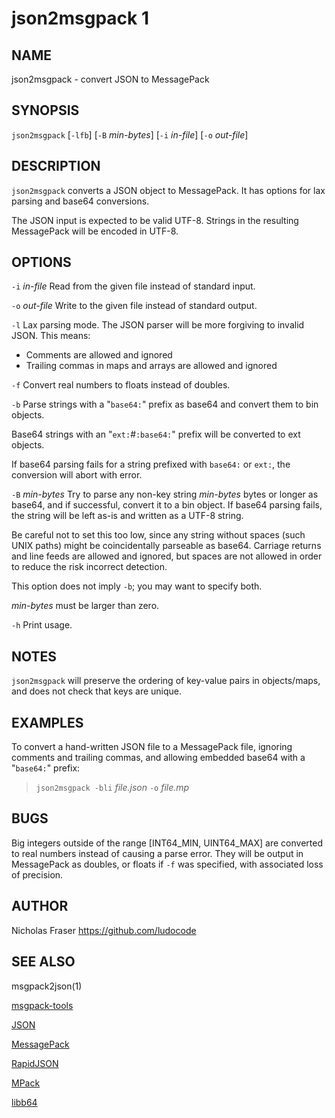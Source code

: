 json2msgpack 1
=======================================

NAME
----

json2msgpack - convert JSON to MessagePack

SYNOPSIS
--------

`json2msgpack` [`-lfb`] [`-B` *min-bytes*] [`-i` *in-file*] [`-o` *out-file*]

DESCRIPTION
-----------

`json2msgpack` converts a JSON object to MessagePack. It has options for lax parsing and base64 conversions.

The JSON input is expected to be valid UTF-8. Strings in the resulting MessagePack will be encoded in UTF-8.

OPTIONS
-------

`-i` *in-file*
  Read from the given file instead of standard input.

`-o` *out-file*
  Write to the given file instead of standard output.

`-l`
  Lax parsing mode. The JSON parser will be more forgiving to invalid JSON. This means:

- Comments are allowed and ignored
- Trailing commas in maps and arrays are allowed and ignored

`-f`
  Convert real numbers to floats instead of doubles.

`-b`
  Parse strings with a "`base64:`" prefix as base64 and convert them to bin objects.

  Base64 strings with an "`ext:`*#*`:base64:`" prefix will be converted to ext objects.

  If base64 parsing fails for a string prefixed with `base64:` or `ext:`, the conversion will abort with error.

`-B` *min-bytes*
  Try to parse any non-key string *min-bytes* bytes or longer as base64, and if successful, convert it to a bin object. If base64 parsing fails, the string will be left as-is and written as a UTF-8 string.

  Be careful not to set this too low, since any string without spaces (such UNIX paths) might be coincidentally parseable as base64. Carriage returns and line feeds are allowed and ignored, but spaces are not allowed in order to reduce the risk incorrect detection.

  This option does not imply `-b`; you may want to specify both.

  *min-bytes* must be larger than zero.

`-h`
  Print usage.

NOTES
-----

`json2msgpack` will preserve the ordering of key-value pairs in objects/maps, and does not check that keys are unique.

EXAMPLES
--------

To convert a hand-written JSON file to a MessagePack file, ignoring comments and trailing commas, and allowing embedded base64 with a "`base64:`" prefix:

> `json2msgpack -bli` *file.json* `-o` *file.mp*

BUGS
----

Big integers outside of the range \[INT64\_MIN, UINT64\_MAX\] are converted to real numbers instead of causing a parse error. They will be output in MessagePack as doubles, or floats if `-f` was specified, with associated loss of precision.

AUTHOR
------

Nicholas Fraser <https://github.com/ludocode>

SEE ALSO
--------

msgpack2json(1)

[msgpack-tools](https://github.com/ludocode/msgpack-tools)

[JSON](http://json.org/)

[MessagePack](http://msgpack.org/)

[RapidJSON](http://rapidjson.org/)

[MPack](https://github.com/ludocode/mpack)

[libb64](http://libb64.sourceforge.net/)
